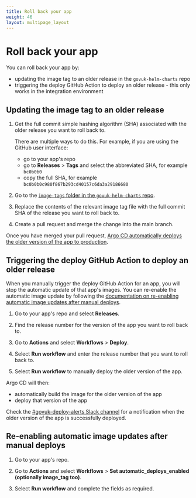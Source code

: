 ```yaml
---
title: Roll back your app
weight: 46
layout: multipage_layout
---
```


# Roll back your app

You can roll back your app by:

- updating the image tag to an older release in the `govuk-helm-charts` repo
- triggering the deploy GitHub Action to deploy an older release - this only works in the integration environment

## Updating the image tag to an older release

1. Get the full commit simple hashing algorithm (SHA) associated with the older release you want to roll back to.

    There are multiple ways to do this. For example, if you are using the GitHub user interface:
    - go to your app's repo
    - go to __Releases__ > __Tags__ and select the abbreviated SHA, for example `bc0b0b0`
    - copy the full SHA, for example `bc0b0b0c980f867b293cd40157c6da3a29186680`

1. Go to the [`image-tags` folder in the `govuk-helm-charts` repo](https://github.com/alphagov/govuk-helm-charts/tree/main/charts/app-config/image-tags).

1. Replace the contents of the relevant image tag file with the full commit SHA of the release you want to roll back to.

1. Create a pull request and merge the change into the main branch.

Once you have merged your pull request, [Argo CD automatically deploys the older version of the app to production](/manage-app/access-ci-cd/#deploying-a-release-of-a-gov-uk-app).

## Triggering the deploy GitHub Action to deploy an older release

When you manually trigger the deploy GitHub Action for an app,
you will stop the automatic update of that app's images.
You can re-enable the automatic image update by following the
[documentation on re-enabling automatic image updates after manual deploys](#re-enabling-automatic-image-updates-after-manual-deploys).

1. Go to your app's repo and select __Releases__.

1. Find the release number for the version of the app you want to roll back to.

1. Go to __Actions__ and select __Workflows__ > __Deploy__.

1. Select __Run workflow__ and enter the release number that you want to roll back to.

1. Select __Run workflow__ to manually deploy the older version of the app.

Argo CD will then:

- automatically build the image for the older version of the app
- deploy that version of the app

Check the [#govuk-deploy-alerts Slack channel](https://gds.slack.com/archives/C01EE7US9R6) for a notification when the older version of the app is successfully deployed.

## Re-enabling automatic image updates after manual deploys

1. Go to your app's repo.

1. Go to __Actions__ and select __Workflows__ > __Set automatic_deploys_enabled (optionally image_tag too)__.

1. Select __Run workflow__ and complete the fields as required.

